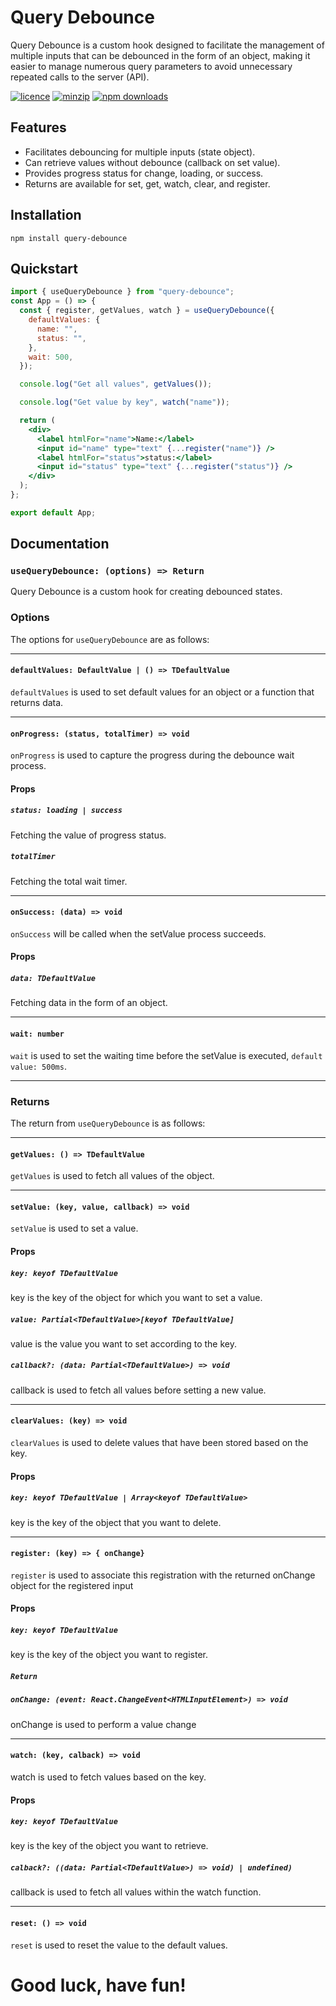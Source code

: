 # Query Debounce

Query Debounce is a custom hook designed to facilitate the management of multiple inputs that can be debounced in the form of an object, making it easier to manage numerous query parameters to avoid unnecessary repeated calls to the server (API).

[![licence](https://img.shields.io/npm/l/query-debounce)](https://github.com/tuple-stack/query-debounce/blob/master/LICENSE)
[![minzip](https://img.shields.io/bundlephobia/minzip/query-debounce)](https://www.npmjs.com/package/query-debounce)
[![npm downloads](https://img.shields.io/npm/dm/query-debounce)](https://www.npmjs.com/package/query-debounce)

## Features

- Facilitates debouncing for multiple inputs (state object).
- Can retrieve values without debounce (callback on set value).
- Provides progress status for change, loading, or success.
- Returns are available for set, get, watch, clear, and register.

## Installation

```
npm install query-debounce
```

## Quickstart

```jsx
import { useQueryDebounce } from "query-debounce";
const App = () => {
  const { register, getValues, watch } = useQueryDebounce({
    defaultValues: {
      name: "",
      status: "",
    },
    wait: 500,
  });

  console.log("Get all values", getValues());

  console.log("Get value by key", watch("name"));

  return (
    <div>
      <label htmlFor="name">Name:</label>
      <input id="name" type="text" {...register("name")} />
      <label htmlFor="status">status:</label>
      <input id="status" type="text" {...register("status")} />
    </div>
  );
};

export default App;
```

## Documentation

### `useQueryDebounce: (options) => Return`

Query Debounce is a custom hook for creating debounced states.

### Options

The options for `useQueryDebounce` are as follows:

---

#### `defaultValues: DefaultValue | () => TDefaultValue`

`defaultValues` is used to set default values for an object or a function that returns data.

---

#### `onProgress: (status, totalTimer) => void`

`onProgress` is used to capture the progress during the debounce wait process.

#### Props

##### `status: loading | success`

Fetching the value of progress status.

##### `totalTimer`

Fetching the total wait timer.

---

#### `onSuccess: (data) => void`

`onSuccess` will be called when the setValue process succeeds.

#### Props

##### `data: TDefaultValue`

Fetching data in the form of an object.

---

#### `wait: number`

`wait` is used to set the waiting time before the setValue is executed, `default value: 500ms`.

---

### Returns

The return from `useQueryDebounce` is as follows:

---

#### `getValues: () => TDefaultValue`

`getValues` is used to fetch all values of the object.

---

#### `setValue: (key, value, callback) => void`

`setValue` is used to set a value.

#### Props

##### `key: keyof TDefaultValue`

key is the key of the object for which you want to set a value.

##### `value: Partial<TDefaultValue>[keyof TDefaultValue]`

value is the value you want to set according to the key.

##### `callback?: (data: Partial<TDefaultValue>) => void`

callback is used to fetch all values before setting a new value.

---

#### `clearValues: (key) => void`

`clearValues` is used to delete values that have been stored based on the key.

#### Props

##### `key: keyof TDefaultValue | Array<keyof TDefaultValue>`

key is the key of the object that you want to delete.

---

#### `register: (key) => { onChange}`

`register` is used to associate this registration with the returned onChange object for the registered input

#### Props

##### `key: keyof TDefaultValue`

key is the key of the object you want to register.

##### `Return`

##### `onChange: (event: React.ChangeEvent<HTMLInputElement>) => void`

onChange is used to perform a value change

---

#### `watch: (key, calback) => void`

watch is used to fetch values based on the key.

#### Props

##### `key: keyof TDefaultValue`

key is the key of the object you want to retrieve.

##### `calback?: ((data: Partial<TDefaultValue>) => void) | undefined)`

callback is used to fetch all values within the watch function.

---

#### `reset: () => void`

`reset` is used to reset the value to the default values.

# Good luck, have fun!
